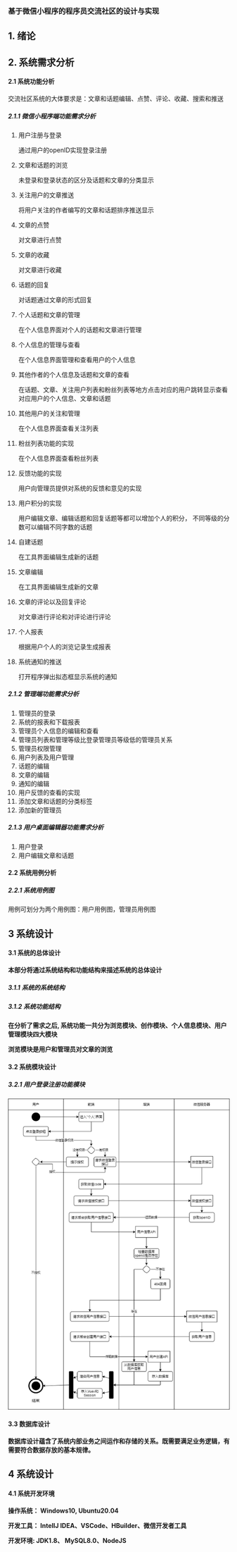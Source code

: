 ### 基于微信小程序的程序员交流社区的设计与实现

## 1. 绪论

## 2. 系统需求分析

#### 2.1 系统功能分析

​	交流社区系统的大体要求是：文章和话题编辑、点赞、评论、收藏、搜索和推送

##### 2.1.1 微信小程序端功能需求分析

 1. 用户注册与登录

    通过用户的openID实现登录注册

 2. 文章和话题的浏览

    未登录和登录状态的区分及话题和文章的分类显示

 3. 关注用户的文章推送

    将用户关注的作者编写的文章和话题排序推送显示

 4. 文章的点赞

    对文章进行点赞

 5. 文章的收藏

    对文章进行收藏

 6. 话题的回复

    对话题通过文章的形式回复

 7. 个人话题和文章的管理

    在个人信息界面对个人的话题和文章进行管理

 8. 个人信息的管理与查看

    在个人信息界面管理和查看用户的个人信息

 9. 其他作者的个人信息及话题和文章的查看

    在话题、文章、关注用户列表和粉丝列表等地方点击对应的用户跳转显示查看对应用户的个人信息、文章和话题

 10. 其他用户的关注和管理

     在个人信息界面查看关注列表

 11. 粉丝列表功能的实现

     在个人信息界面查看粉丝列表

 12. 反馈功能的实现

     用户向管理员提供对系统的反馈和意见的实现

 13. 用户积分的实现

     用户编辑文章、编辑话题和回复话题等都可以增加个人的积分， 不同等级的分数可以编辑不同字数的话题

 14. 自建话题

     在工具界面编辑生成新的话题

 15. 文章编辑

     在工具界面编辑生成新的文章

 16. 文章的评论以及回复评论

     对文章进行评论和对评论进行评论

 17. 个人报表

     根据用户个人的浏览记录生成报表

 18. 系统通知的推送

     打开程序弹出拟态框显示系统的通知

##### 2.1.2 管理端功能需求分析

1. 管理员的登录
2. 系统的报表和下载报表
3. 管理员个人信息的编辑和查看
4. 管理员列表和管理等级比登录管理员等级低的管理员关系
5. 管理员权限管理
6. 用户列表及用户管理
7. 话题的编辑
8. 文章的编辑
9. 通知的编辑
10. 用户反馈的查看的实现
11. 添加文章和话题的分类标签
12. 添加新的管理员

##### 2.1.3 用户桌面编辑器功能需求分析

1. 用户登录
2. 用户编辑文章和话题



#### 2.2 系统用例分析

##### 2.2.1 系统用例图

用例可划分为两个用例图：用户用例图，管理员用例图



## 3 系统设计

#### 3.1 系统的总体设计

​	**本部分将通过系统结构和功能结构来描述系统的总体设计**

##### 3.1.1 系统的系统结构



##### 3.1.2 系统功能结构

**在分析了需求之后, 系统功能一共分为浏览模块、创作模块、个人信息模块、用户管理模块四大模块**

**浏览模块是用户和管理员对文章的浏览**



#### 3.2 系统模块设计

##### 3.2.1 用户登录注册功能模块

![用户登录注册活动图](./user-activity-design/user.sign-in-up.active.drawio.png)



#### 3.3 数据库设计

​	**数据库设计蕴含了系统内部业务之间运作和存储的关系。既需要满足业务逻辑，有需要符合数据存放的基本规律。**



## 4 系统设计

#### 4.1 系统开发环境

**操作系统： Windows10, Ubuntu20.04**

**开发工具： IntellJ IDEA、VSCode、HBuilder、微信开发者工具**

**开发环境: JDK1.8、 MySQL8.0、NodeJS**